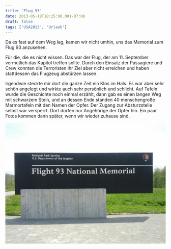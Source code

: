 ```yaml
---
title: 'Flug 93'
date: 2013-05-18T18:25:00.001-07:00
draft: false
tags: ['USA2013', 'Urlaub']
---
```


Da es fast auf dem Weg lag, kamen wir nicht umhin, uns das Memorial zum Flug 93 anzusehen.

Für die, die es nicht wissen. Das war der Flug, der am 11. September vermutlich das Kapitol treffen sollte. Durch den Einsatz der Passagiere und Crew konnten die Terroristen ihr Ziel aber nicht erreichen und haben stattdessen das Flugzeug abstürzen lassen.

Irgendwie steckte mir dort die ganze Zeit ein Klos im Hals. Es war aber sehr schön angelegt und wirkte auch sehr persönlich und schlicht. Auf Tafeln wurde die Geschichte noch einmal erzählt, dann gab es einen langen Weg mit schwarzem Stein, und an dessen Ende standen 40 menschengroße Marmortafeln mit den Namen der Opfer. Der Zugang zur Absturzstelle selbst war versperrt. Dort dürfen nur Angehörige der Opfer hin. Ein paar Fotos kommen dann später, wenn wir wieder zuhause sind.

![](/urlaub11to15-images/13/IMG_20130518_141248.jpg)